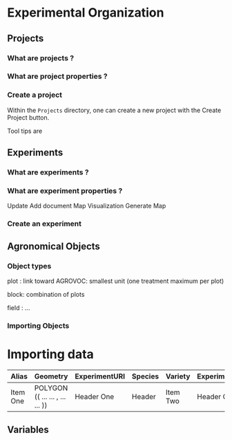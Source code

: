 # Experimental Organization

## Projects

### What are projects ?

### What are project properties ?

### Create a project
Within the `Projects` directory, one can create a new project with the
<span class="btn btn-success">Create Project</span> button.

Tool tips are

## Experiments

### What are experiments ?

### What are experiment properties ?

<span class="btn btn-primary">Update</span>
<span class="btn btn-warning">Add document</span>
<span class="btn btn-info">Map Visualization</span>
<span class="btn btn-success">Generate Map</span>

### Create an experiment

## Agronomical Objects

### Object types

plot : link toward AGROVOC: smallest unit (one treatment maximum per plot)

block: combination of plots

field : ...

### Importing Objects

# Importing data

| Alias          | Geometry       | ExperimentURI  | Species     | Variety | ExperimentModalities | Repetition |
| :------------- | :------------- | :------------- | :---------- |:------------- | :------------- | :--------- |
| Item One       | POLYGON (( ... ... , ... ... ))       | Header One     | Header      | Item Two      | Header One     | Header     |


## Variables

